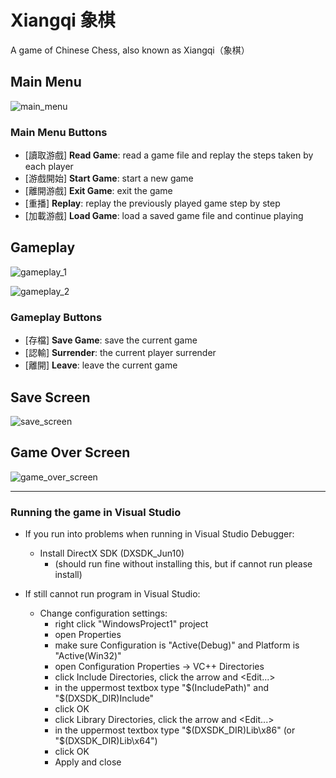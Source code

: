 # Xiangqi 象棋

A game of Chinese Chess, also known as Xiangqi（象棋）

## Main Menu

![main_menu](https://github.com/stiyqr/Project2_xiangqi/assets/88047576/bd5f6c79-6807-4627-9e4b-881dc8d81da4)

### Main Menu Buttons
* \[讀取游戲\] **Read Game**: read a game file and replay the steps taken by each player
* \[游戲開始\] **Start Game**: start a new game
* \[離開游戲\] **Exit Game**: exit the game
* \[重播\] **Replay**: replay the previously played game step by step
* \[加載游戲\] **Load Game**: load a saved game file and continue playing

## Gameplay

![gameplay_1](https://github.com/stiyqr/Project2_xiangqi/assets/88047576/21e1d44c-29be-4a15-844c-0b4b29938942)

![gameplay_2](https://github.com/stiyqr/Project2_xiangqi/assets/88047576/94b3f4d1-6700-4c2a-9c06-43e8dc61412c)

### Gameplay Buttons
* \[存檔\] **Save Game**: save the current game
* \[認輸\] **Surrender**: the current player surrender
* \[離開\] **Leave**: leave the current game

## Save Screen

![save_screen](https://github.com/stiyqr/Project2_xiangqi/assets/88047576/6e5517e5-718d-429c-9c58-4b406196e3ca)

## Game Over Screen

![game_over_screen](https://github.com/stiyqr/Project2_xiangqi/assets/88047576/3ca9a96e-22e6-42ad-8fd4-d6177acc01d0)

***

### Running the game in Visual Studio

* If you run into problems when running in Visual Studio Debugger:
  * Install DirectX SDK (DXSDK_Jun10)
    * (should run fine without installing this, but if cannot run please install)

* If still cannot run program in Visual Studio:
  * Change configuration settings:
    * right click "WindowsProject1" project
    * open Properties
    * make sure Configuration is "Active(Debug)" and Platform is "Active(Win32)"
    * open Configuration Properties -> VC++ Directories
    * click Include Directories, click the arrow and <Edit...>
    * in the uppermost textbox type "$(IncludePath)" and "$(DXSDK_DIR)Include"
    * click OK
    * click Library Directories, click the arrow and <Edit...>
    * in the uppermost textbox type "$(DXSDK_DIR)Lib\x86" (or "$(DXSDK_DIR)Lib\x64")
    * click OK
    * Apply and close

